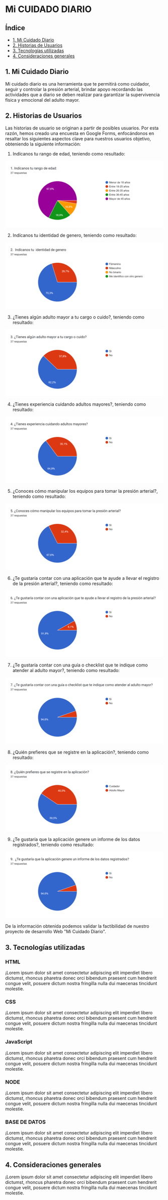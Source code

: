 # Mi CUIDADO DIARIO

## Índice

- [1. Mi Cuidado Diario](#1-mi-cuidado-diario)
- [2. Historias de Usuarios](#2-historias-de-usuarios)
- [3. Tecnologías utilizadas](#3-tecnologías-utilizadas)
- [4. Consideraciones generales](#4-consideraciones-generales)

## 1. Mi Cuidado Diario

Mi cuidado diario es una herramienta que te permitirá como cuidador, seguir y controlar la presión arterial, brindar apoyo recordando las actividades que a diario se deben realizar para garantizar la supervivencia física y emocional del adulto mayor.

## 2. Historias de Usuarios

Las historias de usuario se originan a partir de posibles usuarios. Por esta razón, hemos creado una encuesta en Google Forms, enfocándonos en resaltar los siguientes aspectos clave para nuestros usuarios objetivo, obteniendo la siguiente información:

1. Indícanos tu rango de edad, teniendo como resultado:

![Consulta 1](/utilities/ImgReadme/Item1.png)

2.  Indícanos tu identidad de genero, teniendo como resultado:

![Consulta 2](/utilities/ImgReadme/Item2.png)

3. ¿Tienes algún adulto mayor a tu cargo o cuido?, teniendo como resultado:  

![Consulta 3](/utilities/ImgReadme/Item3.png)

4. ¿Tienes experiencia cuidando adultos mayores?, teniendo como resultado:  

![Consulta 4](/utilities/ImgReadme/Item4.png)

5. ¿Conoces cómo manipular los equipos para tomar la presión arterial?, teniendo como resultado:  

![Consulta 5](/utilities/ImgReadme/Item5.png)

6. ¿Te gustaría contar con una aplicación que te ayude a llevar el registro de la presión arterial?, teniendo como resultado:

![Consulta 6](/utilities/ImgReadme/Item6.png)

7. ¿Te gustaría contar con una guía o checklist que te indique como atender al adulto mayor?, teniendo como resultado:

![Consulta 7](/utilities/ImgReadme/Item7.png)

8. ¿Quién prefieres que se registre en la aplicación?, teniendo como resultado:

![Consulta 8](/utilities/ImgReadme/Item8.png)

9.  ¿Te gustaría que la aplicación genere un informe de los datos registrados?, teniendo como resultado:

![Consulta 9](/utilities/ImgReadme/Item9.png)

De la información obtenida podemos validar la factibilidad de nuestro proyecto de desarrollo Web "Mi Cuidado Diario".

## 3. Tecnologías utilizadas

### HTML

¡Lorem ipsum dolor sit amet consectetur adipiscing elit imperdiet libero dictumst, rhoncus pharetra donec orci bibendum praesent cum hendrerit congue velit, posuere dictum nostra fringilla nulla dui maecenas tincidunt molestie.

### CSS

¡Lorem ipsum dolor sit amet consectetur adipiscing elit imperdiet libero dictumst, rhoncus pharetra donec orci bibendum praesent cum hendrerit congue velit, posuere dictum nostra fringilla nulla dui maecenas tincidunt molestie.

### JavaScript

¡Lorem ipsum dolor sit amet consectetur adipiscing elit imperdiet libero dictumst, rhoncus pharetra donec orci bibendum praesent cum hendrerit congue velit, posuere dictum nostra fringilla nulla dui maecenas tincidunt molestie.

### NODE

¡Lorem ipsum dolor sit amet consectetur adipiscing elit imperdiet libero dictumst, rhoncus pharetra donec orci bibendum praesent cum hendrerit congue velit, posuere dictum nostra fringilla nulla dui maecenas tincidunt molestie.

### BASE DE DATOS

¡Lorem ipsum dolor sit amet consectetur adipiscing elit imperdiet libero dictumst, rhoncus pharetra donec orci bibendum praesent cum hendrerit congue velit, posuere dictum nostra fringilla nulla dui maecenas tincidunt molestie.

## 4. Consideraciones generales

¡Lorem ipsum dolor sit amet consectetur adipiscing elit imperdiet libero dictumst, rhoncus pharetra donec orci bibendum praesent cum hendrerit congue velit, posuere dictum nostra fringilla nulla dui maecenas tincidunt molestie.
